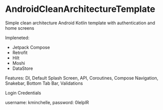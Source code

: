 # AndroidCleanArchitectureTemplate

Simple clean architecture Android Kotlin template with authentication and home screens

Impleneted:
- Jetpack Compose
- Retrofit
- Hilt
- Moshi
- DataStore

Features:
DI, Default Splash Screen, API, Coroutines, Compose Navigation, Snakebar, Bottom Tab Bar, Validations

Login Credentials

username: kminchelle, password: 0lelplR
